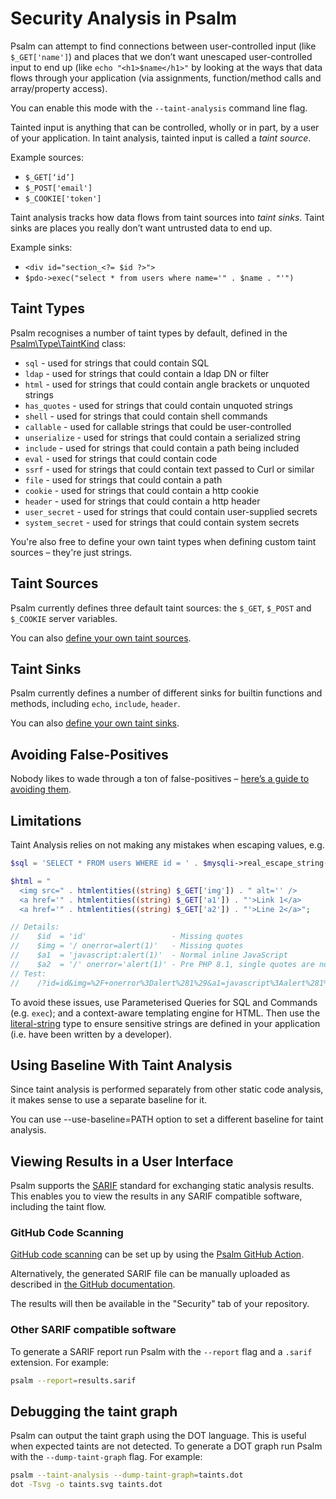 # Security Analysis in Psalm

Psalm can attempt to find connections between user-controlled input (like `$_GET['name']`) and places that we don’t want unescaped user-controlled input to end up (like `echo "<h1>$name</h1>"` by looking at the ways that data flows through your application (via assignments, function/method calls and array/property access).

You can enable this mode with the `--taint-analysis` command line flag.  

Tainted input is anything that can be controlled, wholly or in part, by a user of your application. In taint analysis, tainted input is called a _taint source_.

Example sources:

 - `$_GET[‘id’]`
 - `$_POST['email']`
 - `$_COOKIE['token']`

 Taint analysis tracks how data flows from taint sources into _taint sinks_. Taint sinks are places you really don’t want untrusted data to end up.

Example sinks:

 - `<div id="section_<?= $id ?>">`
 - `$pdo->exec("select * from users where name='" . $name . "'")`

## Taint Types

Psalm recognises a number of taint types by default, defined in the [Psalm\Type\TaintKind](https://github.com/vimeo/psalm/blob/master/src/Psalm/Type/TaintKind.php) class:

- `sql` - used for strings that could contain SQL
- `ldap` - used for strings that could contain a ldap DN or filter
- `html` - used for strings that could contain angle brackets or unquoted strings
- `has_quotes` - used for strings that could contain unquoted strings
- `shell` - used for strings that could contain shell commands
- `callable` - used for callable strings that could be user-controlled
- `unserialize` - used for strings that could contain a serialized string
- `include` - used for strings that could contain a path being included
- `eval` - used for strings that could contain code
- `ssrf` - used for strings that could contain text passed to Curl or similar
- `file` - used for strings that could contain a path
- `cookie` - used for strings that could contain a http cookie
- `header` - used for strings that could contain a http header
- `user_secret` - used for strings that could contain user-supplied secrets
- `system_secret` - used for strings that could contain system secrets

You're also free to define your own taint types when defining custom taint sources – they're just strings.

## Taint Sources

Psalm currently defines three default taint sources: the `$_GET`, `$_POST` and `$_COOKIE` server variables.

You can also [define your own taint sources](custom_taint_sources.md).

## Taint Sinks

Psalm currently defines a number of different sinks for builtin functions and methods, including `echo`, `include`, `header`.

You can also [define your own taint sinks](custom_taint_sinks.md).

## Avoiding False-Positives

Nobody likes to wade through a ton of false-positives – [here’s a guide to avoiding them](avoiding_false_positives.md).

## Limitations

Taint Analysis relies on not making any mistakes when escaping values, e.g.

```php
$sql = 'SELECT * FROM users WHERE id = ' . $mysqli->real_escape_string((string) $_GET['id']);

$html = "
  <img src=" . htmlentities((string) $_GET['img']) . " alt='' />
  <a href='" . htmlentities((string) $_GET['a1']) . "'>Link 1</a>
  <a href='" . htmlentities((string) $_GET['a2']) . "'>Line 2</a>";

// Details:
//    $id  = 'id'                   - Missing quotes
//    $img = '/ onerror=alert(1)'   - Missing quotes
//    $a1  = 'javascript:alert(1)'  - Normal inline JavaScript
//    $a2  = '/' onerror='alert(1)' - Pre PHP 8.1, single quotes are not escaped by default
// Test:
//    /?id=id&img=%2F+onerror%3Dalert%281%29&a1=javascript%3Aalert%281%29&a2=%2F%27+onerror%3D%27alert%281%29
```

To avoid these issues, use Parameterised Queries for SQL and Commands (e.g. `exec`); and a context-aware templating engine for HTML. Then use the [literal-string](https://psalm.dev/docs/annotating_code/type_syntax/scalar_types/#literal-string) type to ensure sensitive strings are defined in your application (i.e. have been written by a developer).

## Using Baseline With Taint Analysis

Since taint analysis is performed separately from other static code analysis, it makes sense to use a separate baseline for it.

You can use --use-baseline=PATH option to set a different baseline for taint analysis.

## Viewing Results in a User Interface

Psalm supports the [SARIF](http://docs.oasis-open.org/sarif/sarif/v2.0/csprd01/sarif-v2.0-csprd01.html) standard for exchanging static analysis results. This enables you to view the results in any SARIF compatible software, including the taint flow.

### GitHub Code Scanning

[GitHub code scanning](https://docs.github.com/en/free-pro-team@latest/github/finding-security-vulnerabilities-and-errors-in-your-code/about-code-scanning) can be set up by using the [Psalm GitHub Action](https://github.com/marketplace/actions/psalm-static-analysis-for-php).

Alternatively, the generated SARIF file can be manually uploaded as described in [the GitHub documentation](https://docs.github.com/en/free-pro-team@latest/github/finding-security-vulnerabilities-and-errors-in-your-code/uploading-a-sarif-file-to-github).

The results will then be available in the "Security" tab of your repository.

### Other SARIF compatible software

To generate a SARIF report run Psalm with the `--report` flag and a `.sarif` extension. For example:

```bash
psalm --report=results.sarif
```

## Debugging the taint graph

Psalm can output the taint graph using the DOT language. This is useful when expected taints are not detected. To generate a DOT graph run Psalm with the `--dump-taint-graph` flag. For example:

```bash
psalm --taint-analysis --dump-taint-graph=taints.dot
dot -Tsvg -o taints.svg taints.dot
```
